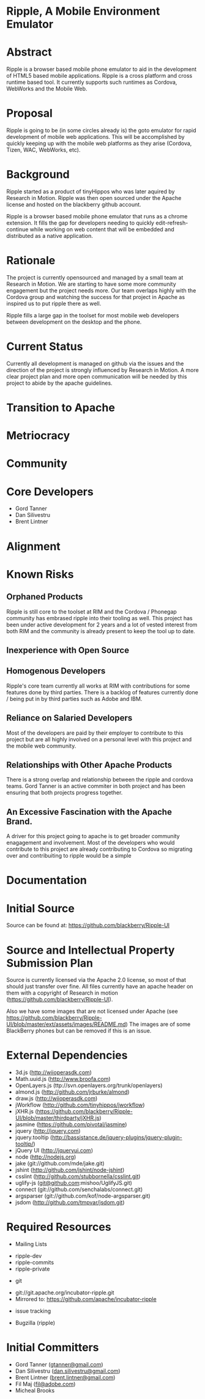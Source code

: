 Ripple, A Mobile Environment Emulator
=====================================

Abstract
========

Ripple is a browser based mobile phone emulator to aid in the development
of HTML5 based mobile applications.  Ripple is a cross platform and cross
runtime based tool. It currently supports such runtimes as Cordova, WebWorks
and the Mobile Web.

Proposal
========

Ripple is going to be (in some circles already is) the goto emulator for rapid development of mobile web applications. This
will be accomplished by quickly keeping up with the mobile web platforms as they arise (Cordova, Tizen, WAC, WebWorks, etc).

Background
==========

Ripple started as a product of tinyHippos who was later aquired by Research in Motion.  Ripple was then open sourced
under the Apache license and hosted on the blackberry github account. 

Ripple is a browser based mobile phone emulator that runs as a chrome extension.  It fills the gap for developers
needing to quickly edit-refresh-continue while working on web content that will be embedded and distributed as a native 
application.

Rationale
=========

The project is currently opensourced and managed by a small team at Research in Motion.  We are starting to have some
more community engagement but the project needs more.  Our team overlaps highly with the Cordova group and watching
the success for that project in Apache as inspired us to put ripple there as well.

Ripple fills a large gap in the toolset for most mobile web developers between development on the desktop and the
phone.  

Current Status
==============

Currently all development is managed on github via the issues and the direction of the project is strongly influenced by
Research in Motion.  A more clear project plan and more open communication will be needed by this project to abide by 
the apache guidelines.

Transition to Apache
===================

Metriocracy
===========

Community
=========


Core Developers
===============

- Gord Tanner 
- Dan Silivestru
- Brent Lintner

Alignment
=========

Known Risks
===========

Orphaned Products
-----------------

Ripple is still core to the toolset at RIM and the Cordova / Phonegap community has embrased ripple into their tooling 
as well. This project has been under active development for 2 years and a lot of vested interest from both RIM and the
community is already present to keep the tool up to date.

Inexperience with Open Source
-----------------------------

Homogenous Developers
----------------------

Ripple's core team currently all works at RIM with contributions for some features done by third parties.  There is a
backlog of features currently done / being put in by third parties such as Adobe and IBM. 

Reliance on Salaried Developers
-------------------------------

Most of the developers are paid by their employer to contribute to this project but are all highly involved on a personal
level with this project and the mobile web community. 

Relationships with Other Apache Products
----------------------------------------

There is a strong overlap and relationship between the ripple and cordova teams.  Gord Tanner is an active commiter in
both project and has been ensuring that both projects progress together.

An Excessive Fascination with the Apache Brand.
------------------------------------------------

A driver for this project going to apache is to get broader community enagagement and involvement.  Most of the developers
who would contribute to this project are already contributing to Cordova so migrating over and contribuiting to ripple
would be a simple

Documentation
=============

Initial Source
===============

Source can be found at: https://github.com/blackberry/Ripple-UI

Source and Intellectual Property Submission Plan
================================================
Source is currently licensed via the Apache 2.0 license, so most of that should just transfer over fine.  All files currently
have an apache header on them with a copyright of Research in motion (https://github.com/blackberry/Ripple-UI).

Also we have some images that are not licensed under Apache (see https://github.com/blackberry/Ripple-UI/blob/master/ext/assets/images/README.md)
The images are of some BlackBerry phones but can be removed if this is an issue.

External Dependencies
======================

- 3d.js (http://wiioperasdk.com)
- Math.uuid.js (http://www.broofa.com)
- OpenLayers.js (ttp://svn.openlayers.org/trunk/openlayers)
- almond.js (http://github.com/jrburke/almond)
- draw.js (http://wiioperasdk.com)
- jWorkflow (http://github.com/tinyhippos/jworkflow)
- jXHR.js (https://github.com/blackberry/Ripple-UI/blob/master/thirdparty/jXHR.js)
- jasmine (https://github.com/pivotal/jasmine)
- jquery (http://jquery.com)
- jquery.tooltip (http://bassistance.de/jquery-plugins/jquery-plugin-tooltip/)
- jQuery UI (http://jqueryui.com)
- node (http://nodejs.org)
- jake (git://github.com/mde/jake.git)
- jshint (http://github.com/jshint/node-jshint)
- csslint (http://github.com/stubbornella/csslint.git)
- uglify-js (git@github.com:mishoo/UglifyJS.git)
- connect (git://github.com/senchalabs/connect.git)
- argsparser (git://github.com/kof/node-argsparser.git)
- jsdom (http://github.com/tmpvar/jsdom.git)

Required Resources
==================

 * Mailing Lists
  - ripple-dev
  - ripple-commits
  - ripple-private
 * git
  - git://git.apache.org/incubator-ripple.git
  - Mirrored to: https://github.com/apache/incubator-ripple
 * issue tracking
  - Bugzilla (ripple)

Initial Committers
==================

  * Gord Tanner (gtanner@gmail.com)
  * Dan Silivestru (dan.silivestru@gmail.com)
  * Brent Lintner (brent.lintner@gmail.com)
  * Fil Maj (fil@adobe.com)
  * Micheal Brooks
